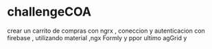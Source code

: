 # challengeCOA
crear un carrito de compras con ngrx , coneccion y autenticacion con firebase , utilizando material ,ngx Formly y ppor ultimo agGrid y  
